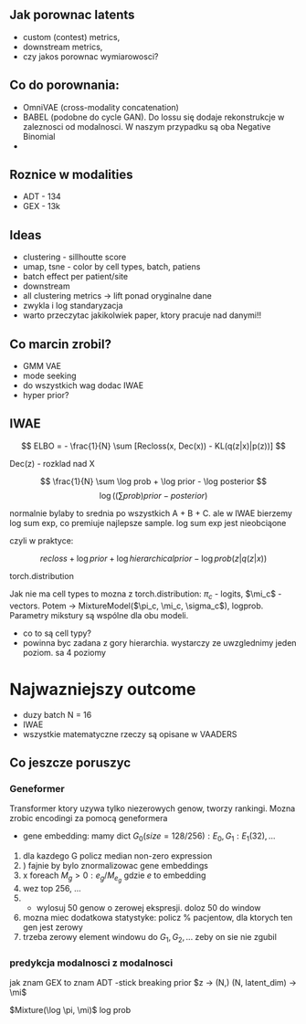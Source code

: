 ## Jak porownac latents
- custom (contest) metrics,
- downstream metrics,
- czy jakos porownac wymiarowosci?

## Co do porownania:
- OmniVAE (cross-modality concatenation)
- BABEL (podobne do cycle GAN). Do lossu się dodaje rekonstrukcje w zaleznosci od modalnosci. W naszym przypadku są oba Negative Binomial
- 

## Roznice w modalities
- ADT - 134
- GEX - 13k

## Ideas
- clustering - sillhoutte score
- umap, tsne - color by cell types, batch, patiens
- batch effect per patient/site
- downstream
- all clustering metrics -> lift ponad oryginalne dane
- zwykla i log standaryzacja
- warto przeczytac jakikolwiek paper, ktory pracuje nad danymi!!

## Co marcin zrobil?
- GMM VAE
- mode seeking
- do wszystkich wag dodac IWAE
- hyper prior? 

## IWAE

$$ ELBO = - \frac{1}{N} \sum [Recloss(x, Dec(x)) - KL(q(z|x)|p(z))] $$

Dec(z) - rozklad nad X

$$ \frac{1}{N} \sum \log prob + \log prior - \log posterior $$
$$ \log ((\sum prob ) prior - posterior) $$

normalnie bylaby to srednia po wszystkich A + B + C. ale w IWAE bierzemy log sum exp, co premiuje najlepsze sample. log sum exp jest nieobciąone


czyli w praktyce:

$$rec loss + \log prior + \log hierarchical prior -\log prob(z | q(z|x))$$

torch.distribution

Jak nie ma cell types to mozna z torch.distribution: $\pi_c$ - logits, $\mi_c$ - vectors. Potem -> MixtureModel($\pi_c, \mi_c, \sigma_c$), logprob. 
Parametry mikstury są wspólne dla obu modeli. 

- co to są cell typy?
- powinna byc zadana z gory hierarchia. wystarczy ze uwzglednimy jeden poziom. sa 4 poziomy

# Najwazniejszy outcome
- duzy batch N = 16
- IWAE
- wszystkie matematyczne rzeczy są opisane w VAADERS

## Co jeszcze poruszyc
### Geneformer
Transformer ktory uzywa tylko niezerowych genow, tworzy rankingi.
Mozna zrobic encodingi za pomocą geneformera


- gene embedding: mamy dict $G_0 (size = 128/256): E_0, G_1: E_1 (32), ...$
1) dla kazdego G policz median non-zero expression
2) ) fajnie by bylo znormalizowac gene embeddings
3) x foreach $M_g>0: e_g/M_{e_g}$ gdzie $e$ to embedding
4) wez top 256, ...
5) * wylosuj 50 genow o zerowej ekspresji. doloz 50 do window
6) mozna miec dodatkowa statystyke: policz % pacjentow, dla ktorych ten gen jest zerowy
7) trzeba zerowy element windowu do $G_1, G_2, ...$ zeby on sie nie zgubil
### predykcja modalnosci z modalnosci
jak znam GEX to znam ADT
-stick breaking prior
$z -> (N,) (N, latent_dim) -> \mi$

$Mixture(\log \pi, \mi)$ log prob